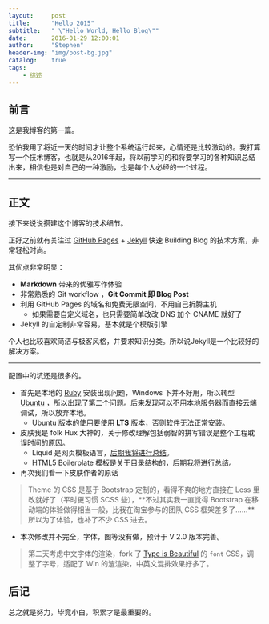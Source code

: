 ```yaml
---
layout:     post
title:      "Hello 2015"
subtitle:   " \"Hello World, Hello Blog\""
date:       2016-01-29 12:00:01
author:     "Stephen"
header-img: "img/post-bg.jpg"
catalog: 	true
tags:
    - 综述
---
```



## 前言

这是我博客的第一篇。

恐怕我用了将近一天的时间才让整个系统运行起来，心情还是比较激动的。我打算写一个技术博客，也就是从2016年起，将以前学习的和将要学习的各种知识总结出来，相信也是对自己的一种激励，也是每个人必经的一个过程。

---

## 正文

接下来说说搭建这个博客的技术细节。  

正好之前就有关注过 [GitHub Pages](https://pages.github.com/) + [Jekyll](http://jekyllrb.com/) 快速 Building Blog 的技术方案，非常轻松时尚。

其优点非常明显：

* **Markdown** 带来的优雅写作体验
* 非常熟悉的 Git workflow ，**Git Commit 即 Blog Post**
* 利用 GitHub Pages 的域名和免费无限空间，不用自己折腾主机
	* 如果需要自定义域名，也只需要简单改改 DNS 加个 CNAME 就好了 
* Jekyll 的自定制非常容易，基本就是个模版引擎


个人也比较喜欢简洁与极客风格，并要求知识分类。所以说Jekyll是一个比较好的解决方案。

---

配置中的坑还是很多的。

* 首先是本地的 [Ruby](http://www.ruby-lang.org/en/) 安装出现问题，Windows 下并不好用，所以转型 [Ubuntu](http://www.ubuntu.com/) ，所以出现了第二个问题。后来发现可以不用本地服务器而直接云端调试，所以放弃本地。
	* Ubuntu 版本的使用要使用 **LTS** 版本，否则软件无法正常安装。
* 皮肤我是 folk Hux 大神的，关于修改理解包括弱智的拼写错误是整个工程耽误时间的原因。
	* Liquid 是网页模板语言，[后期我将进行总结]()。
	* HTML5 Boilerplate 模板是关于目录结构的，[后期我将进行总结]()。
* 再次我们看一下皮肤作者的原话

> Theme 的 CSS 是基于 Bootstrap 定制的，看得不爽的地方直接在 Less 里改就好了（平时更习惯 SCSS 些），**不过其实我一直觉得 Bootstrap 在移动端的体验做得相当一般，比我在淘宝参与的团队 CSS 框架差多了……**所以为了体验，也补了不少 CSS 进去。

* 本次修改并不完全，字体，图等没有做，预计于 V 2.0 版本完善。

> 第二天考虑中文字体的渲染，fork 了 [Type is Beautiful](http://www.typeisbeautiful.com/) 的 `font` CSS，调整了字号，适配了 Win 的渣渲染，中英文混排效果好多了。

## 后记

总之就是努力，毕竟小白，积累才是最重要的。



